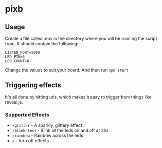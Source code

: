 # pixb

## Usage

Create a file called .env in the directory where you will be running the
script from.  It should contain the following:

```
LISTEN_PORT=8000
LED_PIN=6
LED_COUNT=8
```

Change the values to suit your board. And then run `npm start`

## Triggering effects

It's all done by hitting urls, which makes it easy to trigger from things like
reveal.js.

### Supported Effects

* `/glitter` - A sparkly, glittery effect
* `/blink-test` - Blink all the leds on and off at 2hz
* `/rainbow` - Rainbow across the leds
* `/` - turn off effects
